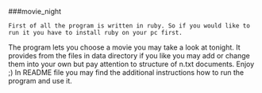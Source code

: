 ###movie_night
```
First of all the program is written in ruby. So if you would like to run it you have to install ruby on your pc first.
```
The program lets you choose a movie you may take a look at tonight. It provides from the files in data directory if you like you may add or change them into your own but pay attention to structure of n.txt documents. Enjoy ;)
In README file you may find the additional instructions how to run the program and use it.
